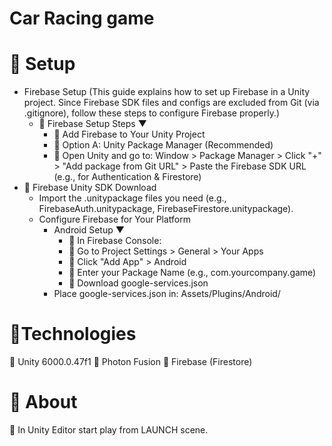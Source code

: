 # Car Racing game

# 🔎 Setup
 - Firebase Setup (This guide explains how to set up Firebase in a Unity project. Since Firebase SDK files and configs are excluded from Git (via .gitignore), follow these steps to configure Firebase properly.)
   - 🚀 Firebase Setup Steps ▼
      - 🔹 Add Firebase to Your Unity Project
      - 🔸 Option A: Unity Package Manager (Recommended)
      - 🔹 Open Unity and go to: Window > Package Manager > Click "+" > "Add package from Git URL" > Paste the Firebase SDK URL (e.g., for Authentication & Firestore)
  - 🚀 Firebase Unity SDK Download
    - Import the .unitypackage files you need (e.g., FirebaseAuth.unitypackage, FirebaseFirestore.unitypackage).
    - Configure Firebase for Your Platform
      - Android Setup ▼
        - 🔸 In Firebase Console:
        - 🔹 Go to Project Settings > General > Your Apps
        - 🔸 Click "Add App" > Android
        - 🔹 Enter your Package Name (e.g., com.yourcompany.game)
        - 🔸 Download google-services.json
      - Place google-services.json in: Assets/Plugins/Android/

# 🔧Technologies
🔸 Unity 6000.0.47f1
🔹 Photon Fusion
🔸 Firebase (Firestore)

# 🌟 About
🔸 In Unity Editor start play from LAUNCH scene.
